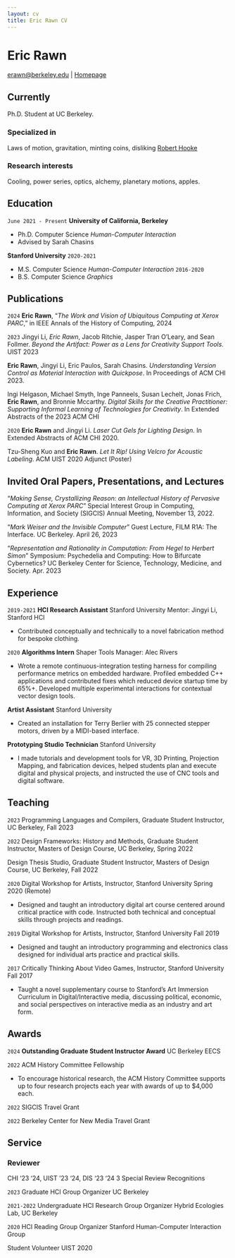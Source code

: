 ```yaml
---
layout: cv
title: Eric Rawn CV
---
```

# Eric Rawn


<div id="webaddress">
<a href="erawn@berkeley.edu">erawn@berkeley.edu</a>
| <a href="ericrawn.media">Homepage</a>
</div>


## Currently

Ph.D. Student at UC Berkeley. 

### Specialized in

Laws of motion, gravitation, minting coins, disliking [Robert Hooke](http://en.wikipedia.org/wiki/Robert_Hooke)


### Research interests

Cooling, power series, optics, alchemy, planetary motions, apples.


## Education
`June 2021 - Present`
__University of California, Berkeley__
- Ph.D. Computer Science *Human-Computer Interaction*
- Advised by Sarah Chasins

__Stanford University__
`2020-2021`
- M.S. Computer Science _Human-Computer Interaction_
`2016-2020`
- B.S. Computer Science _Graphics_

## Publications
`2024`
**Eric Rawn**, “_The Work and Vision of Ubiquitous Computing at Xerox PARC_,” in IEEE Annals of the History of Computing, 2024

`2023`
Jingyi Li, _Eric Rawn_, Jacob Ritchie, Jasper Tran O’Leary, and Sean Follmer. _Beyond the Artifact: Power as a Lens for Creativity Support Tools_. UIST  2023

**Eric Rawn**, Jingyi Li, Eric Paulos, Sarah Chasins. _Understanding Version Control as Material Interaction with Quickpose_. In Proceedings of ACM CHI 2023.

Ingi Helgason, Michael Smyth, Inge Panneels, Susan Lechelt, Jonas Frich, **Eric Rawn**, and Bronnie Mccarthy. _Digital Skills for the Creative Practitioner: Supporting Informal Learning of Technologies for Creativity_. In Extended Abstracts of the 2023 ACM CHI

`2020`
**Eric Rawn** and Jingyi Li. _Laser Cut Gels for Lighting Design_. In Extended Abstracts of ACM CHI 2020.

Tzu-Sheng Kuo and **Eric Rawn**. _Let It Rip! Using Velcro for Acoustic Labeling_. ACM UIST 2020 Adjunct (Poster)

## Invited Oral Papers, Presentations, and Lectures

“_Making Sense, Crystallizing Reason: an Intellectual History of Pervasive Computing at Xerox PARC_” Special Interest Group in Computing, Information, and Society (SIGCIS) Annual Meeting, November 13, 2022. 

“_Mark Weiser and the Invisible Computer_” Guest Lecture, FILM R1A: The Interface. UC Berkeley. April 26, 2023

“_Representation and Rationality in Computation: From Hegel to Herbert Simon_” Symposium: Psychedelia and Computing: How to Bifurcate Cybernetics? UC Berkeley Center for Science, Technology, Medicine, and Society. Apr. 2023

## Experience
`2019-2021`
**HCI Research Assistant** Stanford University
Mentor: Jingyi Li, Stanford HCI
- Contributed conceptually and technically to a novel fabrication method for bespoke clothing.

`2020`
**Algorithms Intern** Shaper Tools
Manager: Alec Rivers
- Wrote a remote continuous-integration testing harness for compiling performance metrics on embedded hardware. Profiled embedded C++ applications and contributed fixes which reduced device startup time by 65%+. Developed multiple experimental interactions for contextual vector design tools.

**Artist Assistant** Stanford University
- Created an installation for Terry Berlier with 25 connected stepper motors, driven by a MIDI-based interface.

**Prototyping Studio Technician** Stanford University
- I made tutorials and development tools for VR, 3D Printing, Projection Mapping, and fabrication devices, helped students plan and execute digital and physical projects, and instructed the use of CNC tools and digital software.

## Teaching
`2023`
Programming Languages and Compilers, Graduate Student Instructor, UC Berkeley, Fall 2023

`2022`
Design Frameworks: History and Methods, Graduate Student Instructor, Masters of Design Course, UC Berkeley, Spring 2022

Design Thesis Studio, Graduate Student Instructor, Masters of Design Course, UC Berkeley, Fall 2022

`2020`
Digital Workshop for Artists, Instructor, Stanford University Spring 2020 (Remote)
- Designed and taught an introductory digital art course centered around critical practice with code. Instructed both technical and conceptual skills through projects and readings.

`2019`
Digital Workshop for Artists, Instructor, Stanford University Fall 2019
- Designed and taught an introductory programming and electronics class designed for individual arts practice and practical skills.  

`2017`
Critically Thinking About Video Games, Instructor, Stanford University Fall 2017
- Taught a novel supplementary course to Stanford’s Art Immersion Curriculum in Digital/Interactive media, discussing political, economic, and social perspectives on interactive media as an industry and art form.

## Awards
`2024`
**Outstanding Graduate Student Instructor Award** UC Berkeley EECS

`2022`
ACM History Committee Fellowship
- To encourage historical research, the ACM History Committee supports up to four research projects each year with awards of up to $4,000 each.

`2022`
SIGCIS Travel Grant

`2022`
Berkeley Center for New Media Travel Grant


## Service
### Reviewer
CHI ‘23 ‘24, UIST ’23 ‘24, DIS ‘23 ‘24
3 Special Review Recognitions

`2023`
Graduate HCI Group Organizer
UC Berkeley

`2021-2022`
Undergraduate HCI Research Group Organizer
Hybrid Ecologies Lab, UC Berkeley

`2020`
HCI Reading Group Organizer 
Stanford Human-Computer Interaction Group

Student Volunteer 
UIST 2020




<!-- ### Footer

Last updated: May 2013 -->


